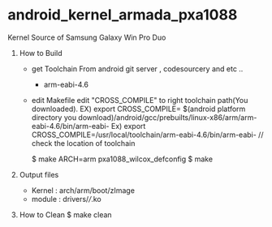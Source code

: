 # android_kernel_armada_pxa1088
Kernel Source of Samsung Galaxy Win Pro Duo

1. How to Build
	- get Toolchain
		From android git server , codesourcery and etc ..
		- arm-eabi-4.6

	- edit Makefile
		edit "CROSS_COMPILE" to right toolchain path(You downloaded).
		  EX)  export CROSS_COMPILE= $(android platform directory you download)/android/gcc/prebuilts/linux-x86/arm/arm-eabi-4.6/bin/arm-eabi-
		  Ex)  export CROSS_COMPILE=/usr/local/toolchain/arm-eabi-4.6/bin/arm-eabi-          // check the location of toolchain

		$ make ARCH=arm pxa1088_wilcox_defconfig
		$ make

2. Output files
	- Kernel : arch/arm/boot/zImage
	- module : drivers/*/*.ko

3. How to Clean
		$ make clean

